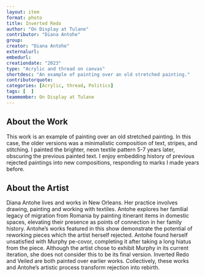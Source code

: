 ```yaml
---
layout: item
format: photo
title: Inverted Redo
author: "On Display at Tulane"
contributor: "Diana Antohe"
group: 
creator: "Diana Antohe"
externalurl: 
embedurl: 
creationdate: "2023"
type: "Acrylic and thread on canvas"
shortdesc: "An example of painting over an old stretched painting."
contributorquote: 
categories: [Acrylic, thread, Politics]
tags: [  ]
teammember: On Display at Tulane
---
```


## About the Work

This work is an example of painting over an old stretched painting. In this case, the older versions was a minimalistic composition of text, stripes, and stitching. I painted the brighter, neon textile pattern 5-7 years later, obscuring the previous painted text. I enjoy embedding history of previous rejected paintings into new compositions, responding to marks I made years before.

## About the Artist

Diana Antohe lives and works in New Orleans. Her practice involves drawing, painting and working with textiles. Antohe explores her familial legacy of migration from Romania by painting itinerant items in domestic spaces, elevating their presence as points of connection in her family history. Antohe’s works featured in this show demonstrate the potential of reworking pieces which the artist herself rejected. Antohe found herself unsatisfied with Murphy pe-covor, completing it after taking a long hiatus from the piece. Although the artist chose to exhibit Murphy in its current iteration, she does not consider this to be its final version. Inverted Redo and Veiled are both painted over earlier works. Collectively, these works and Antohe’s artistic process transform rejection into rebirth.    
